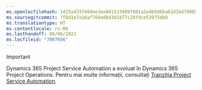 ```yaml
---
ms.openlocfilehash: 1d15a433749dee3ee8d1533409f801a1e9b9d6ba62d1bd70985e3997f1547db0
ms.sourcegitcommit: 7f8d1e7a16af769adb43d1877c28fdce53975db8
ms.translationtype: HT
ms.contentlocale: ro-RO
ms.lasthandoff: 08/06/2021
ms.locfileid: "7007656"
---
```

> [!IMPORTANT]
> Dynamics 365 Project Service Automation a evoluat în Dynamics 365 Project Operations. Pentru mai multe informații, consultați [Tranziția Project Service Automation](https://dynamics.microsoft.com/en-us/project-service-automation/overview/).
